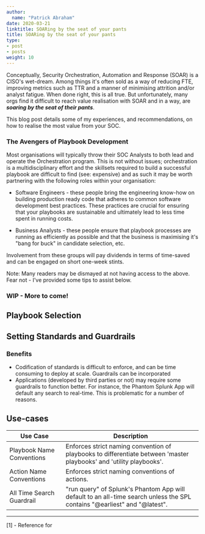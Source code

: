 ```yaml
---
author:
  name: "Patrick Abraham"
date: 2020-03-21
linktitle: SOARing by the seat of your pants 
title: SOARing by the seat of your pants
type:
- post
- posts
weight: 10
---
```


Conceptually, Security Orchestration, Automation and Response (SOAR) is a CISO's wet-dream.  Among things it's often sold as a way of reducing FTE, improving metrics such as TTR and a manner of minimising attrition and/or analyst fatigue.  When done right, this is all true.  But unfortunately, many orgs find it difficult to reach value realisation with SOAR and in a way, are ***soaring by the seat of their pants***.

This blog post details some of my experiences, and recommendations, on how to realise the most value from your SOC.

### The Avengers of Playbook Development
Most organisations will typically throw their SOC Analysts to both lead and operate the Orchestration program.  This is not without issues; orchestration is a multidisciplinary effort and the skillsets required to build a successful playbook are difficult to find (see: expensive) and as such it may be worth partnering with the following roles within your organisation:

* Software Engineers - these people bring the engineering know-how on building production ready code that adheres to common software development best practices.  These practices are crucial for ensuring that your playbooks are sustainable and ultimately lead to less time spent in running costs.  

* Business Analysts - these people ensure that playbook processes are running as efficiently as possible and that the business is maximising it's "bang for buck" in candidate selection, etc. 

Involvement from these groups will pay dividends in terms of time-saved and can be engaged on short one-week stints. 

Note:  Many readers may be dismayed at not having access to the above.  Fear not - I've provided some tips to assist below. 

### WIP - More to come!

## Playbook Selection


## Setting Standards and Guardrails

### Benefits
* Codification of standards is difficult to enforce, and can be time consuming to deploy at scale. Guardrails can be incorporated 
* Applications (developed by third parties or not) may require some guardrails to function better. For instance, the Phantom Splunk App will default any search to real-time. This is problematic for a number of reasons.

## Use-cases
|Use Case|Description|
|------|------|
|Playbook Name Conventions|Enforces strict naming convention of playbooks to differentiate between 'master playbooks' and 'utility playbooks'.
|Action Name Conventions|Enforces strict naming conventions of actions.|
|All Time Search Guardrail|"run query" of Splunk's Phantom App will default to an all-time search unless the SPL contains "@earliest" and "@latest".|

---
[1] - Reference for 